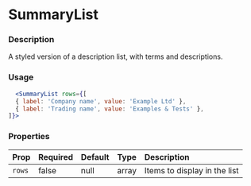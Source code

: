 SummaryList
=========

### Description

A styled version of a description list, with terms and descriptions.

### Usage

```jsx
  <SummaryList rows={[
  { label: 'Company name', value: 'Example Ltd' },
  { label: 'Trading name', value: 'Examples & Tests' },
]}>
```

### Properties
Prop | Required | Default | Type | Description
:--- | :------- | :------ | :--- | :----------
 `rows` | false | null | array | Items to display in the list


